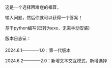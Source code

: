 这是一个选择困难症的福音。

输入问题，然后你就可以获得一个答案！

基于python编写(已转为exe，无需手动安装)

版本日志💻：

2024.6.1————1.0：第一代版本

2024.6.2————2.0：新增文本交互模式，新增选择
